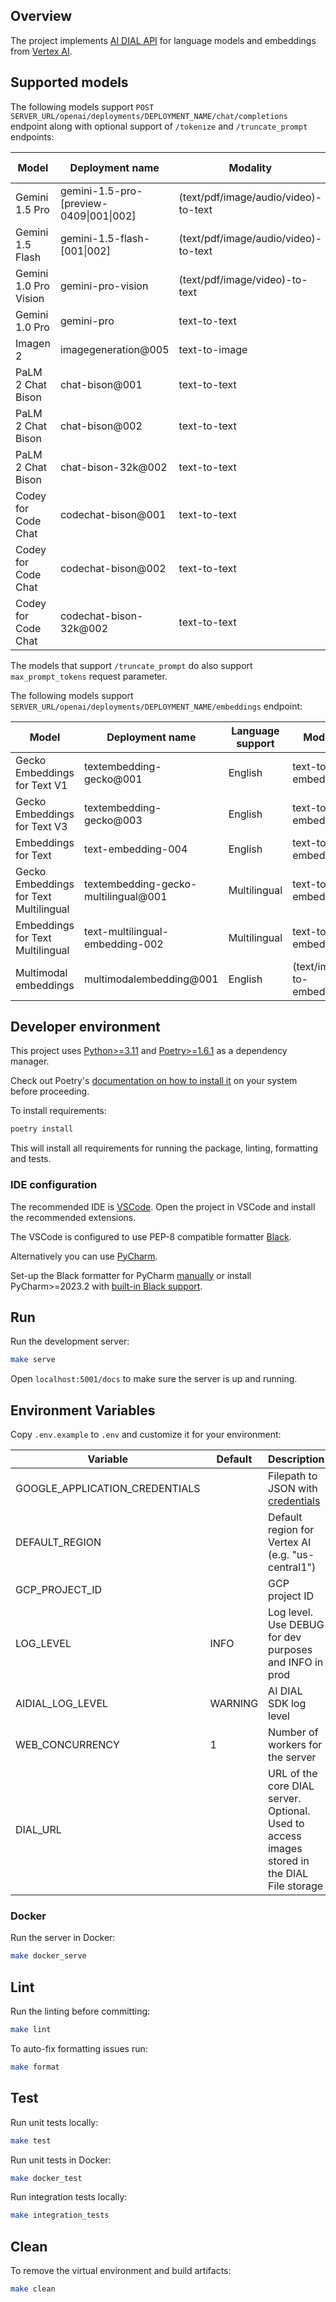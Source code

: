 ## Overview

The project implements [AI DIAL API](https://epam-rail.com/dial_api) for language models and embeddings from [Vertex AI](https://console.cloud.google.com/vertex-ai).

## Supported models

The following models support `POST SERVER_URL/openai/deployments/DEPLOYMENT_NAME/chat/completions` endpoint along with optional support of `/tokenize` and `/truncate_prompt` endpoints:

|Model|Deployment name|Modality|`/tokenize`|`/truncate_prompt`|tools/functions support|
|---|---|---|---|---|---|
|Gemini 1.5 Pro|gemini-1.5-pro-[preview-0409\|001\|002]|(text/pdf/image/audio/video)-to-text|✅|✅|✅|
|Gemini 1.5 Flash|gemini-1.5-flash-[001\|002]|(text/pdf/image/audio/video)-to-text|✅|✅|✅|
|Gemini 1.0 Pro Vision|gemini-pro-vision|(text/pdf/image/video)-to-text|✅|✅|❌|
|Gemini 1.0 Pro|gemini-pro|text-to-text|✅|✅|✅|
|Imagen 2|imagegeneration@005|text-to-image|✅|✅|❌|
|PaLM 2 Chat Bison|chat-bison@001|text-to-text|✅|✅|❌|
|PaLM 2 Chat Bison|chat-bison@002|text-to-text|✅|✅|❌|
|PaLM 2 Chat Bison|chat-bison-32k@002|text-to-text|✅|✅|❌|
|Codey for Code Chat|codechat-bison@001|text-to-text|✅|✅|❌|
|Codey for Code Chat|codechat-bison@002|text-to-text|✅|✅|❌|
|Codey for Code Chat|codechat-bison-32k@002|text-to-text|✅|✅|❌|

The models that support `/truncate_prompt` do also support `max_prompt_tokens` request parameter.

The following models support `SERVER_URL/openai/deployments/DEPLOYMENT_NAME/embeddings` endpoint:

|Model|Deployment name|Language support|Modality|
|---|---|---|---|
|Gecko Embeddings for Text V1|textembedding-gecko@001|English|text-to-embedding|
|Gecko Embeddings for Text V3|textembedding-gecko@003|English|text-to-embedding|
|Embeddings for Text|text-embedding-004|English|text-to-embedding|
|Gecko Embeddings for Text Multilingual|textembedding-gecko-multilingual@001|Multilingual|text-to-embedding|
|Embeddings for Text Multilingual|text-multilingual-embedding-002|Multilingual|text-to-embedding|
|Multimodal embeddings|multimodalembedding@001|English|(text/image)-to-embedding|

## Developer environment

This project uses [Python>=3.11](https://www.python.org/downloads/) and [Poetry>=1.6.1](https://python-poetry.org/) as a dependency manager.

Check out Poetry's [documentation on how to install it](https://python-poetry.org/docs/#installation) on your system before proceeding.

To install requirements:

```sh
poetry install
```

This will install all requirements for running the package, linting, formatting and tests.

### IDE configuration

The recommended IDE is [VSCode](https://code.visualstudio.com/).
Open the project in VSCode and install the recommended extensions.

The VSCode is configured to use PEP-8 compatible formatter [Black](https://black.readthedocs.io/en/stable/index.html).

Alternatively you can use [PyCharm](https://www.jetbrains.com/pycharm/).

Set-up the Black formatter for PyCharm [manually](https://black.readthedocs.io/en/stable/integrations/editors.html#pycharm-intellij-idea) or
install PyCharm>=2023.2 with [built-in Black support](https://blog.jetbrains.com/pycharm/2023/07/2023-2/#black).

## Run

Run the development server:

```sh
make serve
```

Open `localhost:5001/docs` to make sure the server is up and running.

## Environment Variables

Copy `.env.example` to `.env` and customize it for your environment:

|Variable|Default|Description|
|---|---|---|
|GOOGLE_APPLICATION_CREDENTIALS||Filepath to JSON with [credentials](https://cloud.google.com/docs/authentication/application-default-credentials#GAC)|
|DEFAULT_REGION||Default region for Vertex AI (e.g. "us-central1")|
|GCP_PROJECT_ID||GCP project ID|
|LOG_LEVEL|INFO|Log level. Use DEBUG for dev purposes and INFO in prod|
|AIDIAL_LOG_LEVEL|WARNING|AI DIAL SDK log level|
|WEB_CONCURRENCY|1|Number of workers for the server|
|DIAL_URL||URL of the core DIAL server. Optional. Used to access images stored in the DIAL File storage|

### Docker

Run the server in Docker:

```sh
make docker_serve
```

## Lint

Run the linting before committing:

```sh
make lint
```

To auto-fix formatting issues run:

```sh
make format
```

## Test

Run unit tests locally:

```sh
make test
```

Run unit tests in Docker:

```sh
make docker_test
```

Run integration tests locally:

```sh
make integration_tests
```

## Clean

To remove the virtual environment and build artifacts:

```sh
make clean
```